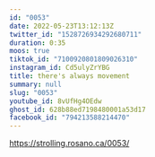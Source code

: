 ```yaml
---
id: "0053"
date: 2022-05-23T13:12:13Z
twitter_id: "1528726934292680711"
duration: 0:35
moos: true
tiktok_id: "7100920801809026310"
instagram_id: Cd5ulyZrYBG
title: there's always movement
summary: null
slug: "0053"
youtube_id: 8vUfHg4OEdw
ghost_id: 628b88ed7198480001a53d17
facebook_id: "794213588214470"
---
```

https://strolling.rosano.ca/0053/
